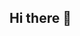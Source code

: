 ## Hi there 👋

<!--
<p align="left"> <img src="https://komarev.com/ghpvc/?username=Santiago-Murillo&label=Profile%20views&color=0e75b6&style=flat" alt="Santiago-Murillo" /> </p>

<p align="center"> 
  <a href="https://github.com/ryo-ma/github-profile-trophy">
    <img src="https://github-profile-trophy.vercel.app/?username=Santiago-Murillo&theme=monokai&no-frame=true&column=3&margin-w=15&margin-h=15" 
      alt="Santiago-Murillo trophies"
      />
  </a> 
</p>

<p align="center">
  <img align="center"
        src="https://github-readme-stats.vercel.app/api?username=Santiago-Murillo&show_icons=true&locale=en"
        alt="Santiago-Murillo" 
    />
</p>
**Santiago-Murillo/Santiago-Murillo** is a ✨ _special_ ✨ repository because its `README.md` (this file) appears on your GitHub profile.

Here are some ideas to get you started:

- 🔭 I’m currently working on ...
- 🌱 I’m currently learning ...
- 👯 I’m looking to collaborate on ...
- 🤔 I’m looking for help with ...
- 💬 Ask me about ...
- 📫 How to reach me: ...
- 😄 Pronouns: ...
- ⚡ Fun fact: ...
-->
